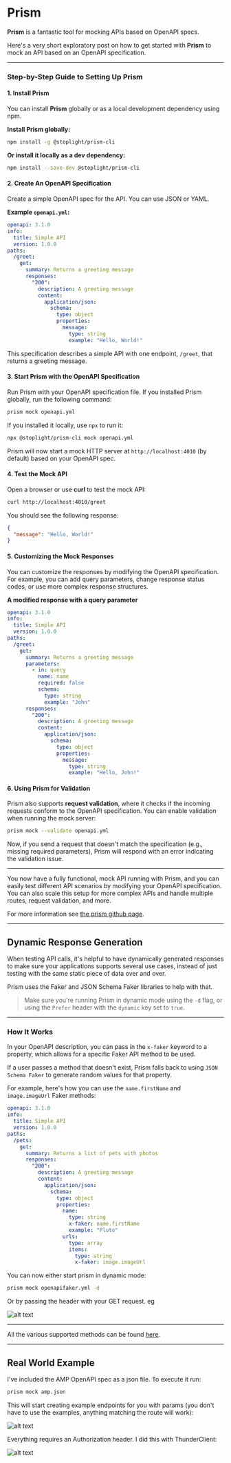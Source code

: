 # Prism

**Prism** is a fantastic tool for mocking APIs based on OpenAPI specs.

Here's a very short exploratory post on how to get started with **Prism** to mock an API based on an OpenAPI specification.

---

### **Step-by-Step Guide to Setting Up Prism**

#### **1. Install Prism**

You can install **Prism** globally or as a local development dependency using npm.

**Install Prism globally:**

```bash
npm install -g @stoplight/prism-cli
```

**Or install it locally as a dev dependency:**

```bash
npm install --save-dev @stoplight/prism-cli
```

#### **2. Create An OpenAPI Specification**

Create a simple OpenAPI spec for the API. You can use JSON or YAML.

**Example `openapi.yml`:**

```yaml
openapi: 3.1.0
info:
  title: Simple API
  version: 1.0.0
paths:
  /greet:
    get:
      summary: Returns a greeting message
      responses:
        "200":
          description: A greeting message
          content:
            application/json:
              schema:
                type: object
                properties:
                  message:
                    type: string
                    example: "Hello, World!"
```

This specification describes a simple API with one endpoint, `/greet`, that returns a greeting message.

#### **3. Start Prism with the OpenAPI Specification**

Run Prism with your OpenAPI specification file. If you installed Prism globally, run the following command:

```bash
prism mock openapi.yml
```

If you installed it locally, use `npx` to run it:

```bash
npx @stoplight/prism-cli mock openapi.yml
```

Prism will now start a mock HTTP server at `http://localhost:4010` (by default) based on your OpenAPI spec.

#### **4. Test the Mock API**

Open a browser or use **curl** to test the mock API:

```bash
curl http://localhost:4010/greet
```

You should see the following response:

```json
{
  "message": "Hello, World!"
}
```

#### **5. Customizing the Mock Responses**

You can customize the responses by modifying the OpenAPI specification. For example, you can add query parameters, change response status codes, or use more complex response structures.

**A modified response with a query parameter**

```yaml
openapi: 3.1.0
info:
  title: Simple API
  version: 1.0.0
paths:
  /greet:
    get:
      summary: Returns a greeting message
      parameters:
        - in: query
          name: name
          required: false
          schema:
            type: string
            example: "John"
      responses:
        "200":
          description: A greeting message
          content:
            application/json:
              schema:
                type: object
                properties:
                  message:
                    type: string
                    example: "Hello, John!"
```

#### **6. Using Prism for Validation**

Prism also supports **request validation**, where it checks if the incoming requests conform to the OpenAPI specification. You can enable validation when running the mock server:

```bash
prism mock --validate openapi.yml
```

Now, if you send a request that doesn't match the specification (e.g., missing required parameters), Prism will respond with an error indicating the validation issue.

---

You now have a fully functional, mock API running with Prism, and you can easily test different API scenarios by modifying your OpenAPI specification. You can also scale this setup for more complex APIs and handle multiple routes, request validation, and more.

For more information see [the prism github page](https://github.com/stoplightio/prism).

---

## Dynamic Response Generation

When testing API calls, it's helpful to have dynamically generated responses to make sure your applications supports several use cases, instead of just testing with the same static piece of data over and over.

Prism uses the Faker and JSON Schema Faker libraries to help with that.

> Make sure you're running Prism in dynamic mode using the `-d` flag, or using the `Prefer` header with the `dynamic` key set to `true`.

---

### How It Works

In your OpenAPI description, you can pass in the `x-faker` keyword to a property, which allows for a specific Faker API method to be used.

If a user passes a method that doesn't exist, Prism falls back to using `JSON Schema Faker` to generate random values for that property.

For example, here's how you can use the `name.firstName` and `image.imageUrl` Faker methods:

```yml
openapi: 3.1.0
info:
  title: Simple API
  version: 1.0.0
paths:
  /pets:
    get:
      summary: Returns a list of pets with photos
      responses:
        "200":
          description: A greeting message
          content:
            application/json:
              schema:
                type: object
                properties:
                  name:
                    type: string
                    x-faker: name.firstName
                    example: "Pluto"
                  urls:
                    type: array
                    items:
                      type: string
                      x-faker: image.imageUrl
```

You can now either start prism in dynamic mode:

```bash
prism mock openapifaker.yml -d
```

Or by passing the header with your GET request. eg

![alt text](image-2.png)

---

All the various supported methods can be found [here](https://docs.stoplight.io/docs/prism/9528b5a8272c0-dynamic-response-generation-with-faker#faker-supported-methods).

---

## Real World Example

I've included the AMP OpenAPI spec as a json file. To execute it run:

```bash
prism mock amp.json
```

This will start creating example endpoints for you with params (you don't have to use the examples, anything matching the route will work):

![alt text](image.png)

Everything requires an Authorization header. I did this with ThunderClient:

![alt text](image-1.png)
